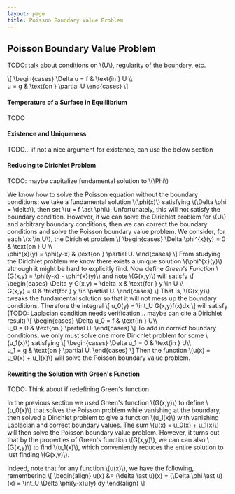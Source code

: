 ```yaml
---
layout: page
title: Poisson Boundary Value Problem
---
```


## Poisson Boundary Value Problem

TODO: talk about conditions on \\(U\\), regularity of the boundary, etc.

\\[
    \begin{cases}
        \Delta u = f & \text{in } U \\\\\
        u = g & \text{on } \partial U
    \end{cases}
\\]

#### Temperature of a Surface in Equillibrium

TODO

#### Existence and Uniqueness

TODO... if not a nice argument for existence, can use the below section

#### Reducing to Dirichlet Problem

TODO: maybe capitalize fundamental solution to \\(\Phi\\)

We know how to solve the Poisson equation without the boundary conditions: we take a fundamental solution \\(\phi(x)\\) satisfying \\(\Delta \phi = \delta\\), then set \\(u = f \ast \phi\\). Unfortunately, this will not satisfy the boundary condition. However, if we can solve the Dirichlet problem for \\(U\\) and arbitrary boundary conditions, then we can correct the boundary conditions and solve the Poisson boundary value problem. We consider, for each \\(x \in U\\), the Dirichlet problem
\\[
    \begin{cases}
        \Delta \phi^{x}(y) = 0 & \text{on } U \\\\\
        \phi^{x}(y) = \phi(y-x) & \text{on } \partial U.
    \end{cases}
\\]
From studying the Dirichlet problem we know there exists a unique solution \\(\phi^{x}(y)\\) although it might be hard to explicitly find. Now define *Green's Function* \\(G(x,y) = \phi(y-x) - \phi^{x}(y)\\) and note \\(G(x,y)\\) will satisfy
\\[
    \begin{cases}
        \Delta_y G(x,y) = \delta_x & \text{for } y \in U \\\\\
        G(x,y) = 0 & \text{for } y \in \partial U.
    \end{cases}
\\]
That is, \\(G(x,y)\\) tweaks the fundamental solution so that it will not mess up the boundary conditions. Therefore the integral
\\[
    u_0(y) = \int_U G(x,y)f(x)dx
\\]
will satisfy (TODO: Laplacian condition needs verification... maybe can cite a Dirichlet result)
\\[
    \begin{cases}
        \Delta u_0 = f & \text{in } U\\\\\
        u_0 = 0 & \text{on } \partial U.
    \end{cases}
\\]
To add in correct boundary conditions, we only must solve one more Dirichlet problem for some \\(u_1(x)\\) satisfying
\\[
    \begin{cases}
        \Delta u_1 = 0 & \text{in } U\\\\\
        u_1 = g & \text{on } \partial U.
    \end{cases}
\\]
Then the function \\(u(x) = u_0(x) + u_1(x)\\) will solve the Poisson boundary value problem.

#### Rewriting the Solution with Green's Function

TODO: Think about if redefining Green's function 

In the previous section we used Green's function \\(G(x,y)\\) to define \\(u_0(x)\\) that solves the Poisson problem while vanishing at the boundary, then solved a Dirichlet problem to give a function \\(u_1(x)\\) with vanishing Laplacian and correct boundary values. The sum \\(u(x) = u_0(x) + u_1(x)\\) will then solve the Poisson boundary value problem. However, it turns out that by the properties of Green's function \\(G(x,y)\\), we can can also \\(G(x,y)\\) to find \\(u_1(x)\\), which conveniently reduces the entire solution to just finding \\(G(x,y)\\).

Indeed, note that for any function \\(u(x)\\), we have the following, remembering 
\\[
    \begin{align}
        u(x) &= (\delta \ast u)(x) = (\Delta \phi \ast u)(x) = \int_U \Delta \phi(y-x)u(y) dy
    \end{align}
\\]